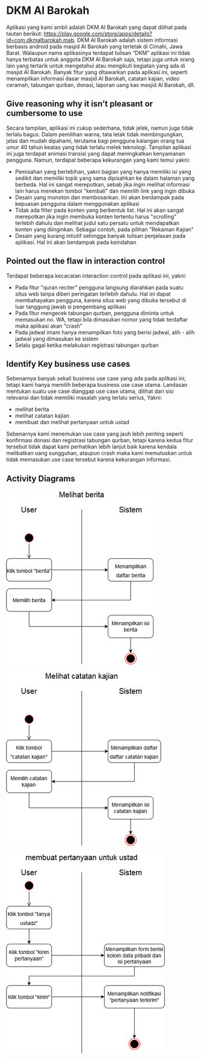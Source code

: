 # DKM Al Barokah

Aplikasi yang kami ambil adalah DKM Al Barokah yang dapat dilihat pada tautan berikut: https://play.google.com/store/apps/details?id=com.dkmalbarokah.mab. DKM Al Barokah adalah sistem informasi berbasis android pada masjid Al Barokah yang terletak di Cimahi, Jawa Barat. Walaupun nama aplikasinya terdapat tulisan “DKM” aplikasi ini tidak hanya terbatas untuk anggota DKM Al Barokah saja, tetapi juga untuk orang lain yang tertarik untuk mengetahui atau mengikuti kegiatan yang ada di masjid Al Barokah. Banyak fitur yang ditawarkan pada aplikasi ini, seperti menampilkan informasi dasar masjid Al Barokah, catatan kajian, video ceramah, tabungan qurban, donasi, laporan uang kas masjid Al Barokah, dll.

## Give reasoning why it isn’t pleasant or cumbersome to use

Secara tampilan, aplikasi ini cukup sederhana, tidak jelek, namun juga tidak terlalu bagus. Dalam pemilihan warna, tata letak tidak membingungkan, jelas dan mudah dipahami, terutama bagi pengguna kalangan orang tua umur 40 tahun keatas yang tidak terlalu melek teknologi. Tampilan aplikasi ini juga terdapat animasi transisi yang dapat meningkatkan kenyamanan pengguna. Namun, terdapat beberapa kekurangan yang kami temui yakni: 

- Pemisahan yang berlebihan, yakni bagian yang hanya memiliki isi yang sedikit dan memiliki topik yang sama dipisahkan ke dalam halaman yang berbeda. Hal ini sangat merepotkan, sebab jika ingin melihat informasi lain harus menekan tombol "kembali" dan memilih link yang ingin dibuka
- Desain yang monoton dan membosankan. Ini akan berdampak pada kepuasan pengguna dalam menggunakan aplikasi
- Tidak ada filter pada konten yang berbentuk list. Hal ini akan sangat merepotkan jika ingin membuka konten tertentu harus "scrolling" terlebih dahulu dan melihat judul satu persatu untuk mendapatkan konten yang diinginkan. Sebagai contoh, pada pilihan "Rekaman Kajian" 
- Desain yang kurang intiutif sehingga banyak tulisan penjelasan pada aplikasi. Hal ini akan berdampak pada keindahan

## Pointed out the flaw in interaction control

Terdapat beberapa kecacatan interaction control pada aplikasi ini, yakni:
- Pada fitur "quran reciter" pengguna langsung diarahkan pada suatu situs web tanpa diberi peringatan terlebih dahulu. Hal ini dapat membahayakan pengguna, karena situs web yang dibuka tersebut di luar tanggung jawab si pengembang aplikasi
- Pada fitur mengecek tabungan qurban, pengguna diminta untuk memasukan no. WA, tetapi bila dimasukan nomor yang tidak terdaftar maka aplikasi akan "crash"
- Pada jadwal imam hanya menampilkan foto yang berisi jadwal, alih - alih jadwal yang dimasukan ke sistem
- Selalu gagal ketika melakukan registrasi tabungan qurban

## Identify Key business use cases

Sebenarnya banyak sekali business use case yang ada pada aplikasi ini, tetapi kami hanya memilih beberapa business use case utama. Landasan mentukan suatu use case dianggap use case utama, dilihat dari sisi relevansi dan tidak memiliki masalah yang terlalu serius, Yakni:
- melihat berita
- melihat catatan kajian
- membuat dan melihat pertanyaan untuk ustad

Sebenarnya kami menemukan use case yang jauh lebih penting seperti konfirmasi donasi dan registrasi tabungan qurban, tetapi karena kedua fitur tersebut tidak dapat kami perhatikan lebih lanjut baik karena kendala melibatkan uang sungguhan, ataupun crash maka kami memutuskan untuk tidak memasukan use case tersebut karena kekurangan informasi.

## Activity Diagrams

![use case melihat berita](melihat%20berita.png)

![use case melihat catatan kajian](melihat%20catatan%20kajian.png)

![use case membuat pertanyaan untuk ustad](membuat%20pertanyaan%20untuk%20ustad.png)
